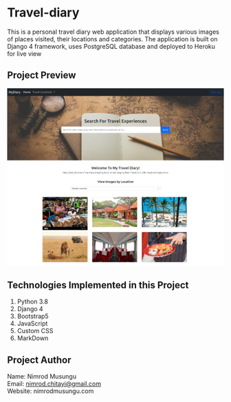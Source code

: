 # Travel-diary
This is a personal travel diary web application that displays various images of places visited, their locations and categories. The application is built on Django 4 framework, uses PostgreSQL database and deployed to Heroku for live view

## Project Preview

![Travel Diary](/travel/static/images/screenshot.png)

## Technologies Implemented in this Project

1. Python 3.8
2. Django 4
3. Bootstrap5
4. JavaScript
5. Custom CSS
6. MarkDown


## Project Author

Name: Nimrod Musungu <br>
Email: nimrod.chitayi@gmail.com<br>
Website: nimrodmusungu.com